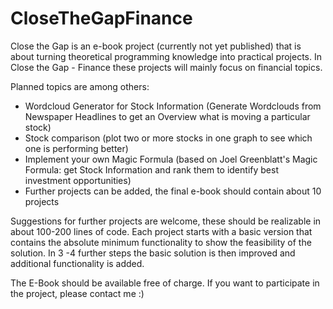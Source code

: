 # CloseTheGapFinance

Close the Gap is an e-book project (currently not yet published) that is about turning theoretical programming knowledge into practical projects. In Close the Gap - Finance these projects will mainly focus on financial topics.

Planned topics are among others:
- Wordcloud Generator for Stock Information (Generate Wordclouds from Newspaper Headlines to get an Overview what is moving a particular stock)
- Stock comparison (plot two or more stocks in one graph to see which one is performing better)
- Implement your own Magic Formula (based on Joel Greenblatt's Magic Formula: get Stock Information and rank them to identify best investment opportunities) 
- Further projects can be added, the final e-book should contain about 10 projects

Suggestions for further projects are welcome, these should be realizable in about 100-200 lines of code. Each project starts with a basic version that contains the absolute minimum functionality to show the feasibility of the solution. In 3 -4 further steps the basic solution is then improved and additional functionality is added.

The E-Book should be available free of charge. If you want to participate in the project, please contact me :)

